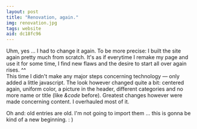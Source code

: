 ```yaml
---
layout: post
title: "Renovation, again."
img: renovation.jpg
tags: website
aid: dc18fc96
---
```


Uhm, yes ... I had to change it again. To be more precise: I built the site again pretty much from scratch. It's as if everytime I remake my page and use it for some time, I find new flaws and the desire to start all over again rises. ^^  
This time I didn't make any major steps concerning technology — only added a little javascript. The look however changed quite a bit: centered again, uniform color, a picture in the header, different categories and no more name or title (like *&amp;code* before). Greatest changes however were made concerning content. I overhauled most of it.

Oh and: old entries are old. I'm not going to import them ... this is gonna be kind of a new beginning. : )